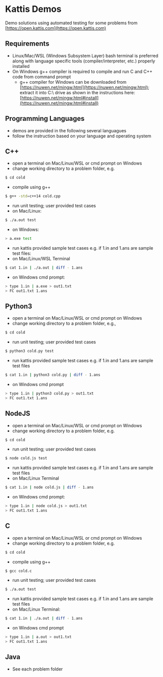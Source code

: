 # Kattis Demos

Demo solutions using automated testing for some problems from [https://open.kattis.com](https://open.kattis.com)

## Requirements

- Linux/Mac/WSL (Windows Subsystem Layer) bash terminal is preferred along with language specific tools (compiler/interpreter, etc.) properly installed
- On Windows g++ compiler is required to compile and run C and C++ code from command prompt
  - g++ compiler for Windows can be downloaded from [https://nuwen.net/mingw.html](https://nuwen.net/mingw.html); extract it into C:\ drive as shown in the instructions here: [https://nuwen.net/mingw.html#install](https://nuwen.net/mingw.html#install)

## Programming Languages

- demos are provided in the following several languagues
- follow the instruction based on your language and operating system

## C++

- open a terminal on Mac/Linux/WSL or cmd prompt on Windows
- change working directory to a problem folder, e.g.

```bash
$ cd cold
```

- compile using g++

```bash
$ g++ -std=c++14 cold.cpp
```

- run unit testing; user provided test cases
- on Mac/Linux:

```bash
$ ./a.out test
```

- on Windows:

```bash
> a.exe test
```

- run kattis provided sample test cases e.g. if 1.in and 1.ans are sample test files:
- on Mac/Linux/WSL Terminal

```bash
$ cat 1.in | ./a.out | diff - 1.ans
```

- on Windows cmd prompt:

```bash
> type 1.in | a.exe > out1.txt
> FC out1.txt 1.ans
```

## Python3

- open a terminal on Mac/Linux/WSL or cmd prompt on Windows
- change working directory to a problem folder, e.g.,

```bash
$ cd cold
```

- run unit testing; user provided test cases

```bash
$ python3 cold.py test
```

- run kattis provided sample test cases e.g. if 1.in and 1.ans are sample test files

```bash
$ cat 1.in | python3 cold.py | diff - 1.ans
```

- on Windows cmd prompt

```bash
> type 1.in | python3 cold.py > out1.txt
> FC out1.txt 1.ans
```

## NodeJS

- open a terminal on Mac/Linux/WSL or cmd prompt on Windows
- change working directory to a problem folder, e.g.

```bash
$ cd cold
```

- run unit testing; user provided test cases

```bash
$ node cold.js test
```

- run kattis provided sample test cases e.g. if 1.in and 1.ans are sample test files
- on Mac/Linux Terminal

```bash
$ cat 1.in | node cold.js | diff - 1.ans
```

- on Windows cmd prompt:

```bash
> type 1.in | node cold.js > out1.txt
> FC out1.txt 1.ans
```

## C

- open a terminal on Mac/Linux/WSL or cmd prompt on Windows
- change working directory to a problem folder, e.g.

```bash
$ cd cold
```

- compile using g++

```bash
$ gcc cold.c
```

- run unit testing; user provided test cases

```bash
$ ./a.out test
```

- run kattis provided sample test cases e.g. if 1.in and 1.ans are sample test files
- on Mac/Linux Terminal:

```bash
$ cat 1.in | ./a.out | diff - 1.ans
```

- on Windows cmd prompt

```bash
> type 1.in | a.out > out1.txt
> FC out1.txt 1.ans
```

## Java

- See each problem folder
